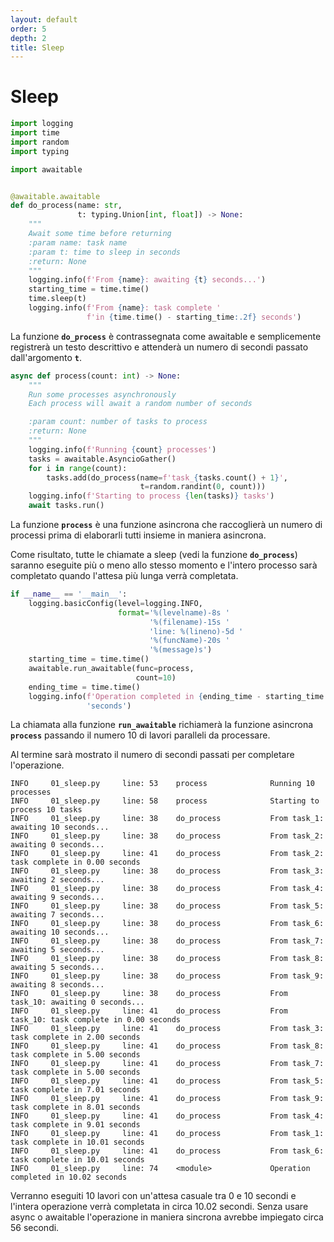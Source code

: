 ```yaml
---
layout: default
order: 5
depth: 2
title: Sleep
---
```

# Sleep

```python
import logging
import time
import random
import typing

import awaitable


@awaitable.awaitable
def do_process(name: str,
               t: typing.Union[int, float]) -> None:
    """
    Await some time before returning
    :param name: task name
    :param t: time to sleep in seconds
    :return: None
    """
    logging.info(f'From {name}: awaiting {t} seconds...')
    starting_time = time.time()
    time.sleep(t)
    logging.info(f'From {name}: task complete '
                 f'in {time.time() - starting_time:.2f} seconds')
```

La funzione **`do_process`** è contrassegnata come awaitable e semplicemente
registrerà un testo descrittivo e attenderà un numero di secondi passato
dall'argomento **`t`**.

```python
async def process(count: int) -> None:
    """
    Run some processes asynchronously
    Each process will await a random number of seconds

    :param count: number of tasks to process
    :return: None
    """
    logging.info(f'Running {count} processes')
    tasks = awaitable.AsyncioGather()
    for i in range(count):
        tasks.add(do_process(name=f'task_{tasks.count() + 1}',
                             t=random.randint(0, count)))
    logging.info(f'Starting to process {len(tasks)} tasks')
    await tasks.run()
```

La funzione **`process`** è una funzione asincrona che raccoglierà un numero di
processi prima di elaborarli tutti insieme in maniera asincrona.

Come risultato, tutte le chiamate a sleep (vedi la funzione **`do_process`**)
saranno eseguite più o meno allo stesso momento e l'intero processo sarà
completato quando l'attesa più lunga verrà completata.

```python
if __name__ == '__main__':
    logging.basicConfig(level=logging.INFO,
                        format='%(levelname)-8s '
                               '%(filename)-15s '
                               'line: %(lineno)-5d '
                               '%(funcName)-20s '
                               '%(message)s')
    starting_time = time.time()
    awaitable.run_awaitable(func=process,
                            count=10)
    ending_time = time.time()
    logging.info(f'Operation completed in {ending_time - starting_time:.2f} '
                 'seconds')
```

La chiamata alla funzione **`run_awaitable`** richiamerà la funzione asincrona
**`process`** passando il numero 10 di lavori paralleli da processare.

Al termine sarà mostrato il numero di secondi passati per completare
l'operazione.

```text
INFO     01_sleep.py     line: 53    process              Running 10 processes
INFO     01_sleep.py     line: 58    process              Starting to process 10 tasks
INFO     01_sleep.py     line: 38    do_process           From task_1: awaiting 10 seconds...
INFO     01_sleep.py     line: 38    do_process           From task_2: awaiting 0 seconds...
INFO     01_sleep.py     line: 41    do_process           From task_2: task complete in 0.00 seconds
INFO     01_sleep.py     line: 38    do_process           From task_3: awaiting 2 seconds...
INFO     01_sleep.py     line: 38    do_process           From task_4: awaiting 9 seconds...
INFO     01_sleep.py     line: 38    do_process           From task_5: awaiting 7 seconds...
INFO     01_sleep.py     line: 38    do_process           From task_6: awaiting 10 seconds...
INFO     01_sleep.py     line: 38    do_process           From task_7: awaiting 5 seconds...
INFO     01_sleep.py     line: 38    do_process           From task_8: awaiting 5 seconds...
INFO     01_sleep.py     line: 38    do_process           From task_9: awaiting 8 seconds...
INFO     01_sleep.py     line: 38    do_process           From task_10: awaiting 0 seconds...
INFO     01_sleep.py     line: 41    do_process           From task_10: task complete in 0.00 seconds
INFO     01_sleep.py     line: 41    do_process           From task_3: task complete in 2.00 seconds
INFO     01_sleep.py     line: 41    do_process           From task_8: task complete in 5.00 seconds
INFO     01_sleep.py     line: 41    do_process           From task_7: task complete in 5.00 seconds
INFO     01_sleep.py     line: 41    do_process           From task_5: task complete in 7.01 seconds
INFO     01_sleep.py     line: 41    do_process           From task_9: task complete in 8.01 seconds
INFO     01_sleep.py     line: 41    do_process           From task_4: task complete in 9.01 seconds
INFO     01_sleep.py     line: 41    do_process           From task_1: task complete in 10.01 seconds
INFO     01_sleep.py     line: 41    do_process           From task_6: task complete in 10.01 seconds
INFO     01_sleep.py     line: 74    <module>             Operation completed in 10.02 seconds
```

Verranno eseguiti 10 lavori con un'attesa casuale tra 0 e 10 secondi e l'intera
operazione verrà completata in circa 10.02 secondi. Senza usare async o
awaitable l'operazione in maniera sincrona avrebbe impiegato circa 56 secondi.
